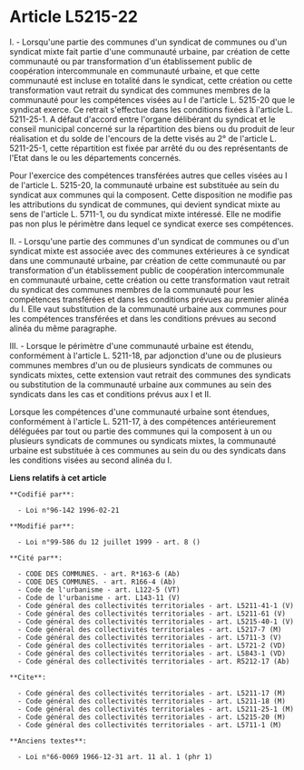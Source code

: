 # Article L5215-22

I. - Lorsqu'une partie des communes d'un syndicat de communes ou d'un syndicat mixte fait partie d'une communauté urbaine,
par création de cette communauté ou par transformation d'un établissement public de coopération intercommunale en communauté
urbaine, et que cette communauté est incluse en totalité dans le syndicat, cette création ou cette transformation vaut
retrait du syndicat des communes membres de la communauté pour les compétences visées au I de l'article L. 5215-20 que le
syndicat exerce. Ce retrait s'effectue dans les conditions fixées à l'article L. 5211-25-1. A défaut d'accord entre l'organe
délibérant du syndicat et le conseil municipal concerné sur la répartition des biens ou du produit de leur réalisation et du
solde de l'encours de la dette visés au 2° de l'article L. 5211-25-1, cette répartition est fixée par arrêté du ou des
représentants de l'Etat dans le ou les départements concernés.

Pour l'exercice des compétences transférées autres que celles visées au I de l'article L. 5215-20, la communauté urbaine est
substituée au sein du syndicat aux communes qui la composent. Cette disposition ne modifie pas les attributions du syndicat
de communes, qui devient syndicat mixte au sens de l'article L. 5711-1, ou du syndicat mixte intéressé. Elle ne modifie pas
non plus le périmètre dans lequel ce syndicat exerce ses compétences.

II. - Lorsqu'une partie des communes d'un syndicat de communes ou d'un syndicat mixte est associée avec des communes
extérieures à ce syndicat dans une communauté urbaine, par création de cette communauté ou par transformation d'un
établissement public de coopération intercommunale en communauté urbaine, cette création ou cette transformation vaut retrait
du syndicat des communes membres de la communauté pour les compétences transférées et dans les conditions prévues au premier
alinéa du I. Elle vaut substitution de la communauté urbaine aux communes pour les compétences transférées et dans les
conditions prévues au second alinéa du même paragraphe.

III. - Lorsque le périmètre d'une communauté urbaine est étendu, conformément à l'article L. 5211-18, par adjonction d'une ou
de plusieurs communes membres d'un ou de plusieurs syndicats de communes ou syndicats mixtes, cette extension vaut retrait
des communes des syndicats ou substitution de la communauté urbaine aux communes au sein des syndicats dans les cas et
conditions prévus aux I et II.

Lorsque les compétences d'une communauté urbaine sont étendues, conformément à l'article L. 5211-17, à des compétences
antérieurement déléguées par tout ou partie des communes qui la composent à un ou plusieurs syndicats de communes ou
syndicats mixtes, la communauté urbaine est substituée à ces communes au sein du ou des syndicats dans les conditions visées
au second alinéa du I.

**Liens relatifs à cet article**

	**Codifié par**:

	  - Loi n°96-142 1996-02-21

	**Modifié par**:

	  - Loi n°99-586 du 12 juillet 1999 - art. 8 ()

	**Cité par**:

	  - CODE DES COMMUNES. - art. R*163-6 (Ab)
	  - CODE DES COMMUNES. - art. R166-4 (Ab)
	  - Code de l'urbanisme - art. L122-5 (VT)
	  - Code de l'urbanisme - art. L143-11 (V)
	  - Code général des collectivités territoriales - art. L5211-41-1 (V)
	  - Code général des collectivités territoriales - art. L5211-61 (V)
	  - Code général des collectivités territoriales - art. L5215-40-1 (V)
	  - Code général des collectivités territoriales - art. L5217-7 (M)
	  - Code général des collectivités territoriales - art. L5711-3 (V)
	  - Code général des collectivités territoriales - art. L5721-2 (VD)
	  - Code général des collectivités territoriales - art. L5843-1 (VD)
	  - Code général des collectivités territoriales - art. R5212-17 (Ab)

	**Cite**:

	  - Code général des collectivités territoriales - art. L5211-17 (M)
	  - Code général des collectivités territoriales - art. L5211-18 (M)
	  - Code général des collectivités territoriales - art. L5211-25-1 (M)
	  - Code général des collectivités territoriales - art. L5215-20 (M)
	  - Code général des collectivités territoriales - art. L5711-1 (M)

	**Anciens textes**:

	  - Loi n°66-0069 1966-12-31 art. 11 al. 1 (phr 1)
